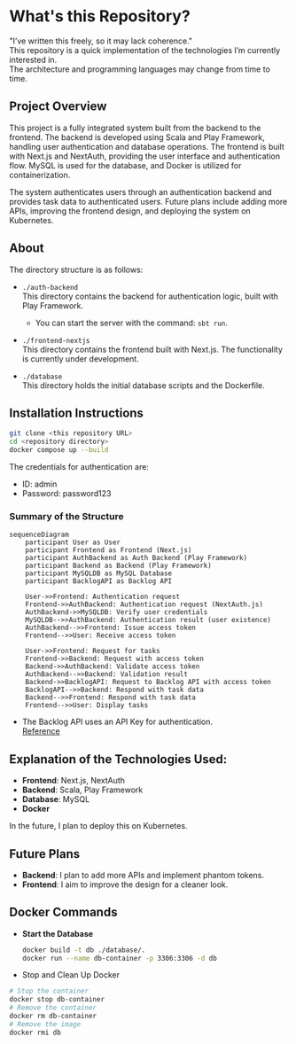 # What's this Repository?

"I’ve written this freely, so it may lack coherence."  
This repository is a quick implementation of the technologies I’m currently interested in.  
The architecture and programming languages may change from time to time.

## Project Overview

This project is a fully integrated system built from the backend to the frontend. The backend is developed using Scala and Play Framework, handling user authentication and database operations. The frontend is built with Next.js and NextAuth, providing the user interface and authentication flow. MySQL is used for the database, and Docker is utilized for containerization.

The system authenticates users through an authentication backend and provides task data to authenticated users. Future plans include adding more APIs, improving the frontend design, and deploying the system on Kubernetes.

## About 
The directory structure is as follows:

- `./auth-backend`  
  This directory contains the backend for authentication logic, built with Play Framework.  
  - You can start the server with the command: `sbt run`.

- `./frontend-nextjs`  
  This directory contains the frontend built with Next.js. The functionality is currently under development.

- `./database`  
  This directory holds the initial database scripts and the Dockerfile.

## Installation Instructions

```sh
git clone <this repository URL>
cd <repository directory>
docker compose up --build
```
The credentials for authentication are:

- ID: admin
- Password: password123


### Summary of the Structure

```mermaid
sequenceDiagram
    participant User as User
    participant Frontend as Frontend (Next.js)
    participant AuthBackend as Auth Backend (Play Framework)
    participant Backend as Backend (Play Framework)
    participant MySQLDB as MySQL Database
    participant BacklogAPI as Backlog API

    User->>Frontend: Authentication request
    Frontend->>AuthBackend: Authentication request (NextAuth.js)
    AuthBackend->>MySQLDB: Verify user credentials
    MySQLDB-->>AuthBackend: Authentication result (user existence)
    AuthBackend-->>Frontend: Issue access token
    Frontend-->>User: Receive access token

    User->>Frontend: Request for tasks
    Frontend->>Backend: Request with access token
    Backend->>AuthBackend: Validate access token
    AuthBackend-->>Backend: Validation result
    Backend->>BacklogAPI: Request to Backlog API with access token
    BacklogAPI-->>Backend: Respond with task data
    Backend-->>Frontend: Respond with task data
    Frontend-->>User: Display tasks
```

- The Backlog API uses an API Key for authentication.  
  [Reference](https://developer.nulab.com/ja/docs/backlog/auth/)

## Explanation of the Technologies Used:
- **Frontend**: Next.js, NextAuth
- **Backend**: Scala, Play Framework
- **Database**: MySQL
- **Docker**

In the future, I plan to deploy this on Kubernetes.

## Future Plans
- **Backend**: I plan to add more APIs and implement phantom tokens.
- **Frontend**: I aim to improve the design for a cleaner look.

## Docker Commands

- **Start the Database**
  ```sh
  docker build -t db ./database/.
  docker run --name db-container -p 3306:3306 -d db

- Stop and Clean Up Docker

```sh
# Stop the container
docker stop db-container
# Remove the container
docker rm db-container
# Remove the image
docker rmi db
```

